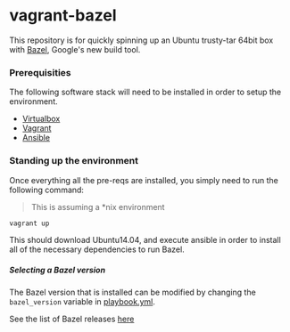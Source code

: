 # vagrant-bazel

This repository is for quickly spinning up an Ubuntu trusty-tar 64bit box
with [Bazel](https://bazel.build/), Google's new build tool.

### Prerequisities

The following software stack will need to be installed in order to setup the
environment.

* [Virtualbox](https://www.virtualbox.org/wiki/Downloads)
* [Vagrant](https://www.vagrantup.com/downloads.html)
* [Ansible](https://docs.ansible.com/ansible/intro_installation.html#getting-ansible)

### Standing up the environment

Once everything all the pre-reqs are installed, you simply need to run the
following command:

> This is assuming a \*nix environment

```bash
vagrant up
```

This should download Ubuntu14.04, and execute ansible in order to install
all of the necessary dependencies to run Bazel.

##### Selecting a Bazel version

The Bazel version that is installed can be modified by changing the
`bazel_version` variable in [playbook.yml](https://github.com/skippyPeanutButter/vagrant-bazel/blob/master/playbook.yml#L4).

See the list of Bazel releases [here](https://github.com/bazelbuild/bazel/releases)
